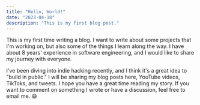 ```yaml
---
title: "Hello, World!"
date: "2023-04-18"
description: "This is my first blog post."
---
```


This is my first time writing a blog. I want to write about some projects that I'm working on, but also some of the things I learn along the way. I have about 8 years' experience in software engineering, and I would like to share my journey with everyone.

I've been diving into indie hacking recently, and I think it's a great idea to "build in public." I will be sharing my blog posts here, YouTube videos, TikToks, and tweets. I hope you have a great time reading my story. If you want to comment on something I wrote or have a discussion, feel free to email me. 😄

